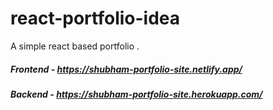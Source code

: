 # react-portfolio-idea
A simple react based portfolio . 

##### Frontend - https://shubham-portfolio-site.netlify.app/
##### Backend - https://shubham-portfolio-site.herokuapp.com/
